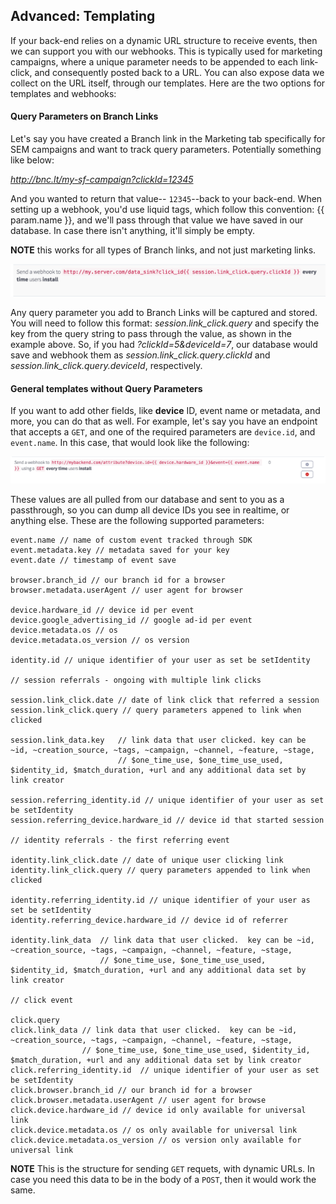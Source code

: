 
## Advanced: Templating

If your back-end relies on a dynamic URL structure to receive events, then we can support you with our webhooks. This is typically used for marketing campaigns, where a unique parameter needs to be appended to each link-click, and consequently posted back to a URL. You can also expose data we collect on the URL itself, through our templates. Here are the two options for templates and webhooks:

#### Query Parameters on Branch Links

Let's say you have created a Branch link in the Marketing tab specifically for SEM campaigns and want to track query parameters. Potentially something like below:

*http://bnc.lt/my-sf-campaign?clickId=12345*

And you wanted to return that value-- `12345`--back to your back-end. When setting up a webhook, you'd use liquid tags, which follow this convention: {{ param.name }}, and we'll pass through that value we have saved in our database. In case there isn't anything, it'll simply be empty.

**NOTE** this works for all types of Branch links, and not just marketing links.

![template webhook](/img/ingredients/webhooks/templates.png)

Any query parameter you add to Branch Links will be captured and stored. You will need to follow this format: *session.link_click.query* and specify the key from the query string to pass through the value, as shown in the example above. So, if you had *?clickId=5&deviceId=7*, our database would save and webhook them as *session.link_click.query.clickId* and *session.link_click.query.deviceId*, respectively.


#### General templates without Query Parameters

If you want to add other fields, like **device** ID, event name or metadata, and more, you can do that as well. For example, let's say you have an endpoint that accepts a `GET`, and one of the required parameters are `device.id`, and `event.name`. In this case, that would look like the following:

![template non query webhook](/img/ingredients/webhooks/templates2.png)

These values are all pulled from our database and sent to you as a passthrough, so you can dump all device IDs you see in realtime, or anything else. These are the following supported parameters:


	event.name // name of custom event tracked through SDK
	event.metadata.key // metadata saved for your key
	event.date // timestamp of event save

	browser.branch_id // our branch id for a browser
	browser.metadata.userAgent // user agent for browser

	device.hardware_id // device id per event
	device.google_advertising_id // google ad-id per event
	device.metadata.os // os
	device.metadata.os_version // os version

	identity.id // unique identifier of your user as set be setIdentity

	// session referrals - ongoing with multiple link clicks

	session.link_click.date // date of link click that referred a session
	session.link_click.query // query parameters appened to link when clicked

	session.link_data.key 	// link data that user clicked. key can be ~id, ~creation_source, ~tags, ~campaign, ~channel, ~feature, ~stage,
							// $one_time_use, $one_time_use_used, $identity_id, $match_duration, +url and any additional data set by link creator

	session.referring_identity.id // unique identifier of your user as set be setIdentity
	session.referring_device.hardware_id // device id that started session

	// identity referrals - the first referring event

	identity.link_click.date // date of unique user clicking link
	identity.link_click.query // query parameters appended to link when clicked

	identity.referring_identity.id // unique identifier of your user as set be setIdentity
	identity.referring_device.hardware_id // device id of referrer

	identity.link_data 	// link data that user clicked.  key can be ~id, ~creation_source, ~tags, ~campaign, ~channel, ~feature, ~stage,
						// $one_time_use, $one_time_use_used, $identity_id, $match_duration, +url and any additional data set by link creator

	// click event

	click.query
	click.link_data // link data that user clicked.  key can be ~id, ~creation_source, ~tags, ~campaign, ~channel, ~feature, ~stage,
					// $one_time_use, $one_time_use_used, $identity_id, $match_duration, +url and any additional data set by link creator
	click.referring_identity.id  // unique identifier of your user as set be setIdentity
	click.browser.branch_id // our branch id for a browser
	click.browser.metadata.userAgent // user agent for browse
	click.device.hardware_id // device id only available for universal link
	click.device.metadata.os // os only available for universal link
	click.device.metadata.os_version // os version only available for universal link

**NOTE** This is the structure for sending `GET` requets, with dynamic URLs. In case you need this data to be in the body of a `POST`, then it would work the same.